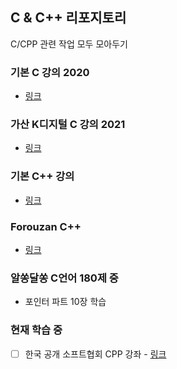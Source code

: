 ## C & C++ 리포지토리
C/CPP 관련 작업 모두 모아두기

### 기본 C 강의 2020
- [링크](./basicC/README.md)

### 가산 K디지털 C 강의 2021
- [링크](./study-Kasan/README.md)

### 기본 C++ 강의
- [링크](./basicCPP/README.md)

### Forouzan C++
- [링크](./forouzan-cpp/README.md)

### 알쏭달쏭 C언어 180제 중
- 포인터 파트 10장 학습

### 현재 학습 중
- [ ] 한국 공개 소프트협회 CPP 강좌 - [링크](./openframework/README.md)
